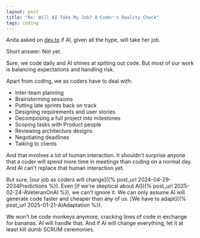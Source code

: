 ```yaml
---
layout: post
title: "Re: Will AI Take My Job? A Coder's Reality Check"
tags: coding
---
```


Anita asked on [dev.to](https://dev.to/anitaolsen/will-ai-take-my-job-1ap0) if AI, given all the hype, will take her job.

Short answer: Not yet.

Sure, we code daily and AI shines at spitting out code. But most of our work is balancing expectations and handling risk.

Apart from coding, we as coders have to deal with:
* Inter-team planning
* Brainstorming sessions
* Putting late sprints back on track
* Designing requirements and user stories
* Decomposing a full project into milestones
* Scoping tasks with Product people
* Reviewing architecture designs
* Negotiating deadlines
* Talking to clients

And that involves a lot of human interaction. It shouldn't surprise anyone that a coder will spend more time in meetings than coding on a normal day. And AI can't replace that human interaction yet.

But sure, [our job as coders will change]({% post_url 2024-04-29-2034Predictions %}). Even [if we're skeptical about AI]({% post_url 2025-02-24-AVeteranOnAI %}), we can't ignore it. We can only assume AI will generate code faster and cheaper than any of us. [We have to adapt]({% post_url 2025-01-21-AIAdaptation %}).

We won't be code monkeys anymore, cracking lines of code in exchange for bananas. AI will handle that. And if AI will change everything, let it at least kill dumb SCRUM ceremonies.

